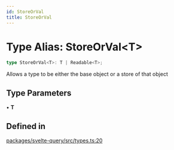 ```yaml
---
id: StoreOrVal
title: StoreOrVal
---
```


# Type Alias: StoreOrVal\<T\>

```ts
type StoreOrVal<T>: T | Readable<T>;
```

Allows a type to be either the base object or a store of that object

## Type Parameters

• **T**

## Defined in

[packages/svelte-query/src/types.ts:20](https://github.com/TanStack/query/blob/13817e953743537ffb9aab4da174583055be4d81/packages/svelte-query/src/types.ts#L20)
